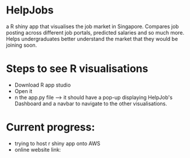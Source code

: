 # HelpJobs
a R shiny app that visualises the job market in Singapore. Compares job posting across different job portals, predicted salaries and so much more. Helps undergraduates better understand the market that they would be joining soon.

# Steps to see R visualisations
- Download R app studio
- Open it
- n the app.py file --> it should have a pop-up displaying HelpJob's Dashboard and a navbar to navigate to the other visualisations.

# Current progress:
- trying to host r shiny app onto AWS
- online website link: <not done>
